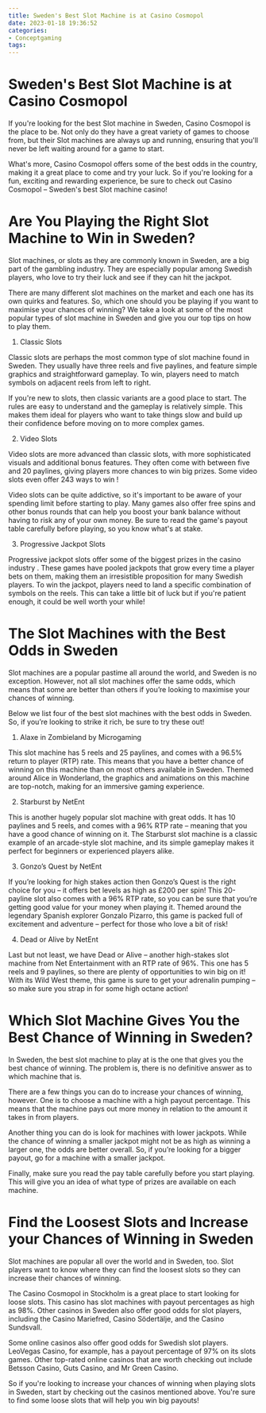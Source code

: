 ```yaml
---
title: Sweden's Best Slot Machine is at Casino Cosmopol 
date: 2023-01-18 19:36:52
categories:
- Conceptgaming
tags:
---
```



#  Sweden's Best Slot Machine is at Casino Cosmopol 
If you're looking for the best Slot machine in Sweden, Casino Cosmopol is the place to be. Not only do they have a great variety of games to choose from, but their Slot machines are always up and running, ensuring that you'll never be left waiting around for a game to start.

What's more, Casino Cosmopol offers some of the best odds in the country, making it a great place to come and try your luck. So if you're looking for a fun, exciting and rewarding experience, be sure to check out Casino Cosmopol – Sweden's best Slot machine casino!

#  Are You Playing the Right Slot Machine to Win in Sweden? 

Slot machines, or slots as they are commonly known in Sweden, are a big part of the gambling industry. They are especially popular among Swedish players, who love to try their luck and see if they can hit the jackpot.

There are many different slot machines on the market and each one has its own quirks and features. So, which one should you be playing if you want to maximise your chances of winning? We take a look at some of the most popular types of slot machine in Sweden and give you our top tips on how to play them.

1. Classic Slots 

Classic slots are perhaps the most common type of slot machine found in Sweden. They usually have three reels and five paylines, and feature simple graphics and straightforward gameplay. To win, players need to match symbols on adjacent reels from left to right.

If you're new to slots, then classic variants are a good place to start. The rules are easy to understand and the gameplay is relatively simple. This makes them ideal for players who want to take things slow and build up their confidence before moving on to more complex games.

2. Video Slots 

Video slots are more advanced than classic slots, with more sophisticated visuals and additional bonus features. They often come with between five and 20 paylines, giving players more chances to win big prizes. Some video slots even offer 243 ways to win !

Video slots can be quite addictive, so it's important to be aware of your spending limit before starting to play. Many games also offer free spins and other bonus rounds that can help you boost your bank balance without having to risk any of your own money. Be sure to read the game's payout table carefully before playing, so you know what's at stake.

3. Progressive Jackpot Slots 

Progressive jackpot slots offer some of the biggest prizes in the casino industry . These games have pooled jackpots that grow every time a player bets on them, making them an irresistible proposition for many Swedish players. To win the jackpot, players need to land a specific combination of symbols on the reels. This can take a little bit of luck but if you're patient enough, it could be well worth your while!

#  The Slot Machines with the Best Odds in Sweden 

Slot machines are a popular pastime all around the world, and Sweden is no exception. However, not all slot machines offer the same odds, which means that some are better than others if you’re looking to maximise your chances of winning. 

Below we list four of the best slot machines with the best odds in Sweden. So, if you’re looking to strike it rich, be sure to try these out! 

1. Alaxe in Zombieland by Microgaming 

This slot machine has 5 reels and 25 paylines, and comes with a 96.5% return to player (RTP) rate. This means that you have a better chance of winning on this machine than on most others available in Sweden. Themed around Alice in Wonderland, the graphics and animations on this machine are top-notch, making for an immersive gaming experience. 

2. Starburst by NetEnt 

This is another hugely popular slot machine with great odds. It has 10 paylines and 5 reels, and comes with a 96% RTP rate – meaning that you have a good chance of winning on it. The Starburst slot machine is a classic example of an arcade-style slot machine, and its simple gameplay makes it perfect for beginners or experienced players alike. 

3. Gonzo’s Quest by NetEnt 

If you’re looking for high stakes action then Gonzo’s Quest is the right choice for you – it offers bet levels as high as £200 per spin! This 20-payline slot also comes with a 96% RTP rate, so you can be sure that you’re getting good value for your money when playing it. Themed around the legendary Spanish explorer Gonzalo Pizarro, this game is packed full of excitement and adventure – perfect for those who love a bit of risk! 

4. Dead or Alive by NetEnt 

Last but not least, we have Dead or Alive – another high-stakes slot machine from Net Entertainment with an RTP rate of 96%. This one has 5 reels and 9 paylines, so there are plenty of opportunities to win big on it! With its Wild West theme, this game is sure to get your adrenalin pumping – so make sure you strap in for some high octane action!

#  Which Slot Machine Gives You the Best Chance of Winning in Sweden? 

In Sweden, the best slot machine to play at is the one that gives you the best chance of winning. The problem is, there is no definitive answer as to which machine that is.

There are a few things you can do to increase your chances of winning, however. One is to choose a machine with a high payout percentage. This means that the machine pays out more money in relation to the amount it takes in from players.

Another thing you can do is look for machines with lower jackpots. While the chance of winning a smaller jackpot might not be as high as winning a larger one, the odds are better overall. So, if you’re looking for a bigger payout, go for a machine with a smaller jackpot.

Finally, make sure you read the pay table carefully before you start playing. This will give you an idea of what type of prizes are available on each machine.

#  Find the Loosest Slots and Increase your Chances of Winning in Sweden

Slot machines are popular all over the world and in Sweden, too. Slot players want to know where they can find the loosest slots so they can increase their chances of winning.

The Casino Cosmopol in Stockholm is a great place to start looking for loose slots. This casino has slot machines with payout percentages as high as 98%. Other casinos in Sweden also offer good odds for slot players, including the Casino Mariefred, Casino Södertälje, and the Casino Sundsvall.

Some online casinos also offer good odds for Swedish slot players. LeoVegas Casino, for example, has a payout percentage of 97% on its slots games. Other top-rated online casinos that are worth checking out include Betsson Casino, Guts Casino, and Mr Green Casino.

So if you're looking to increase your chances of winning when playing slots in Sweden, start by checking out the casinos mentioned above. You're sure to find some loose slots that will help you win big payouts!